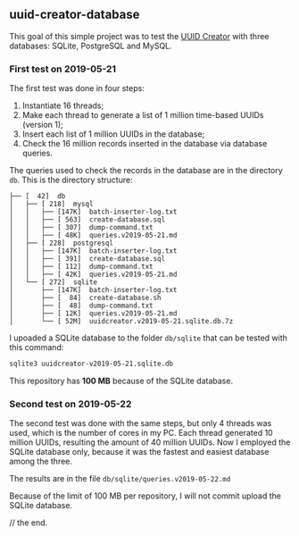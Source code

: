 ## uuid-creator-database

This goal of this simple project was to test the [UUID Creator](https://github.com/f4b6a3/uuid-creator) with three databases: SQLite, PostgreSQL and MySQL.

### First test on 2019-05-21

The first test was done in four steps:

1. Instantiate 16 threads;
2. Make each thread to generate a list of 1 million time-based UUIDs (version 1);
3. Insert each list of 1 million UUIDs in the database;
4. Check the 16 million records inserted in the database via database queries.

The queries used to check the records in the database are in the directory `db`. This is the directory structure:

```text
├── [  42]  db
│   ├── [ 218]  mysql
│   │   ├── [147K]  batch-inserter-log.txt
│   │   ├── [ 563]  create-database.sql
│   │   ├── [ 307]  dump-command.txt
│   │   ├── [ 48K]  queries.v2019-05-21.md
│   ├── [ 228]  postgresql
│   │   ├── [147K]  batch-inserter-log.txt
│   │   ├── [ 391]  create-database.sql
│   │   ├── [ 112]  dump-command.txt
│   │   ├── [ 42K]  queries.v2019-05-21.md
│   └── [ 272]  sqlite
│       ├── [147K]  batch-inserter-log.txt
│       ├── [  84]  create-database.sh
│       ├── [  48]  dump-command.txt
│       ├── [ 12K]  queries.v2019-05-21.md
│       └── [ 52M]  uuidcreator.v2019-05-21.sqlite.db.7z
```

I upoaded a SQLite database to the folder `db/sqlite` that can be tested with this command:

```bash
sqlite3 uuidcreator-v2019-05-21.sqlite.db
```

This repository has **100 MB** because of the SQLite database.

### Second test on 2019-05-22

The second test was done with the same steps, but only 4 threads was used, which is the number of cores in my PC. Each thread generated 10 million UUIDs, resulting the amount of 40 million UUIDs. Now I employed the SQLite database only, because it was the fastest and easiest database among the three.

The results are in the file `db/sqlite/queries.v2019-05-22.md`

Because of the limit of 100 MB per repository, I will not commit upload the SQLite database.

// the end.
